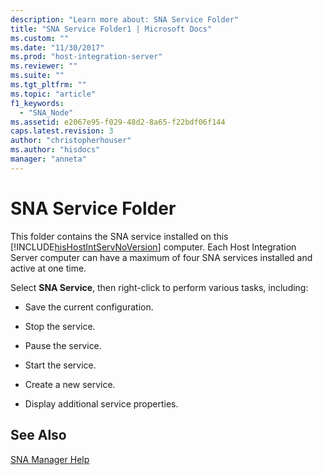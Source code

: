 ```yaml
---
description: "Learn more about: SNA Service Folder"
title: "SNA Service Folder1 | Microsoft Docs"
ms.custom: ""
ms.date: "11/30/2017"
ms.prod: "host-integration-server"
ms.reviewer: ""
ms.suite: ""
ms.tgt_pltfrm: ""
ms.topic: "article"
f1_keywords: 
  - "SNA_Node"
ms.assetid: e2067e95-f029-48d2-8a65-f22bdf06f144
caps.latest.revision: 3
author: "christopherhouser"
ms.author: "hisdocs"
manager: "anneta"
---
```

# SNA Service Folder
This folder contains the SNA service installed on this [!INCLUDE[hisHostIntServNoVersion](../includes/hishostintservnoversion-md.md)] computer. Each Host Integration Server computer can have a maximum of four SNA services installed and active at one time.  
  
 Select **SNA Service**, then right-click to perform various tasks, including:  
  
-   Save the current configuration.  
  
-   Stop the service.  
  
-   Pause the service.  
  
-   Start the service.  
  
-   Create a new service.  
  
-   Display additional service properties.  
  
## See Also  
 [SNA Manager Help](../core/sna-manager-help1.md)
